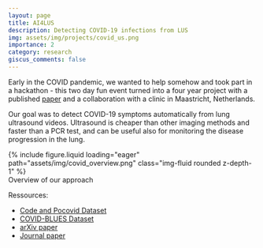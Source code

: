 ```yaml
---
layout: page
title: AI4LUS
description: Detecting COVID-19 infections from LUS
img: assets/img/projects/covid_us.png
importance: 2
category: research
giscus_comments: false
---
```


Early in the COVID pandemic, we wanted to help somehow and took part in a hackathon - this two day fun event turned into a four year project with a published [paper](https://www.mdpi.com/2076-3417/11/2/672) and a collaboration with a clinic in Maastricht, Netherlands. 

Our goal was to detect COVID-19 symptoms automatically from lung ultrasound videos. Ultrasound is cheaper than other imaging methods and faster than a PCR test, and can be useful also for monitoring the disease progression in the lung. 

<div class="row mt-3">
    <div class="col-sm mt-3 mt-md-0">
        {% include figure.liquid loading="eager" path="assets/img/covid_overview.png" class="img-fluid rounded z-depth-1" %}
    </div>
</div>
<div class="caption">
    Overview of our approach
</div>

Ressources:
* [Code and Pocovid Dataset](https://github.com/jannisborn/covid19_ultrasound)
* [COVID-BLUES Dataset](https://github.com/NinaWie/COVID-BLUES)
* [arXiv paper](https://arxiv.org/abs/2004.12084)
* [Journal paper](https://www.mdpi.com/2076-3417/11/2/672)